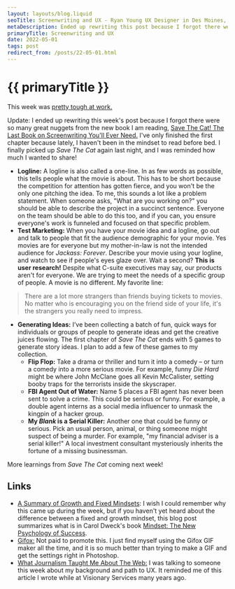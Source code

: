```yaml
---
layout: layouts/blog.liquid
seoTitle: Screenwriting and UX - Ryan Young UX Designer in Des Moines, Iowa
metaDescription: Ended up rewriting this post because I forgot there were so many great nuggets from the new book I am reading!
primaryTitle: Screenwriting and UX
date: 2022-05-01
tags: post
redirect_from: /posts/22-05-01.html
---
```


# {{ primaryTitle }}
This week was <a href="https://www.kcci.com/article/iowa-citing-economic-retail-industry-challenges-hy-vee-asks-500-corporate-employees-switch-to-retail/39839406" target="_blank">pretty tough at work.</a>

Update: I ended up rewriting this week's post because I forgot there were so many great nuggets from the new book I am reading, <a target="_blank" href="https://www.amazon.com/Save-Last-Book-Screenwriting-Youll/dp/1932907009/ref=sr_1_1">Save The Cat! The Last Book on Screenwriting You'll Ever Need.</a> I've only finished the first chapter because lately, I haven't been in the mindset to read before bed. I finally picked up *Save The Cat* again last night, and I was reminded how much I wanted to share!

- **Logline:** A logline is also called a one-line. In as few words as possible, this tells people what the movie is about. This has to be short because the competition for attention has gotten fierce, and you won't be the only one pitching the idea. To me, this sounds a lot like a problem statement. When someone asks, "What are you working on?" you should be able to describe the project in a succinct sentence. Everyone on the team should be able to do this too, and if you can, you ensure everyone's work is funneled and focused on that specific problem.
- **Test Marketing:** When you have your movie idea and a logline, go out and talk to people that fit the audience demographic for your movie. Yes movies are for everyone but my mother-in-law is not the intended audience for *Jackass: Forever*. Describe your movie using your logline, and watch to see if people's eyes glaze over. Wait a second? **This is user research!** Despite what C-suite executives may say, our products aren't for everyone. We are trying to meet the needs of a specific group of people. A movie is no different. My favorite line:
> There are a lot more strangers than friends buying tickets to movies. No matter who is encouraging you on the friend side of your life, it's the strangers you really need to impress.
- **Generating Ideas:** I’ve been collecting a batch of fun, quick ways for individuals or groups of people to generate ideas and get the creative juices flowing. The first chapter of *Save The Cat* ends with 5 games to generate story ideas. I plan to add a few of these games to my collection.
	- **Flip Flop:** Take a drama or thriller and turn it into a comedy – or turn a comedy into a more serious movie. For example, funny *Die Hard* might be where John McClane goes all Kevin McCalister, setting booby traps for the terrorists inside the skyscraper. 
	- **FBI Agent Out of Water:** Name 5 places a FBI agent has never been sent to solve a crime. This could be serious or funny. For example, a double agent interns as a social media influencer to unmask the kingpin of a hacker group. 
	- **My *Blank* is a Serial Killer:** Another one that could be funny or serious. Pick an usual person, animal, or thing someone might suspect of being a murder. For example, "my financial adviser is a serial killer!" A local investment consultant mysteriously inherits the fortune of a missing businessman. 

More learnings from *Save The Cat* coming next week!

## Links
- <a href="https://fs.blog/carol-dweck-mindset//" target="_blank">A Summary of Growth and Fixed Mindsets</a>: I wish I could remember why this came up during the week, but if you haven't yet heard about the difference between a fixed and growth mindset, this blog post summarizes what is in Carol Dweck's book <a href="https://www.amazon.com/gp/product/0345472322/ref=as_li_qf_sp_asin_il_tl" target="_blank">Mindset: The New Psychology of Success</a>.
- <a href="https://gifox.io/" target="_blank">Gifox:</a> Not paid to promote this. I just find myself using the Gifox GIF maker all the time, and it is so much better than trying to make a GIF and get the settings right in Photoshop.
- <a href="https://visionary.com/blog/what-journalism-taught-me-about-the-web/" target="_blank">What Journalism Taught Me About The Web:</a> I was talking to someone this week about my background and path to UX. It reminded me of this article I wrote while at Visionary Services many years ago.